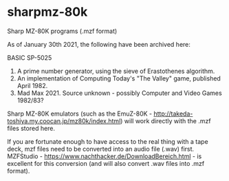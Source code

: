 # sharpmz-80k
Sharp MZ-80K programs (.mzf format)

As of January 30th 2021, the following have been archived here:

BASIC SP-5025

1. A prime number generator, using the sieve of Erastothenes algorithm.
2. An implementation of Computing Today's "The Valley" game, published April 1982.
3. Mad Max 2021. Source unknown - possibly Computer and Video Games 1982/83?

Sharp MZ-80K emulators (such as the EmuZ-80K - http://takeda-toshiya.my.coocan.jp/mz80k/index.html) will work
directly with the .mzf files stored here. 

If you are fortunate enough to have access to the real thing with a tape deck, mzf files need to be converted into
an audio file (.wav) first. MZFStudio - https://www.nachthacker.de/DownloadBereich.html - is excellent for this
conversion (and will also convert .wav files into .mzf format).

